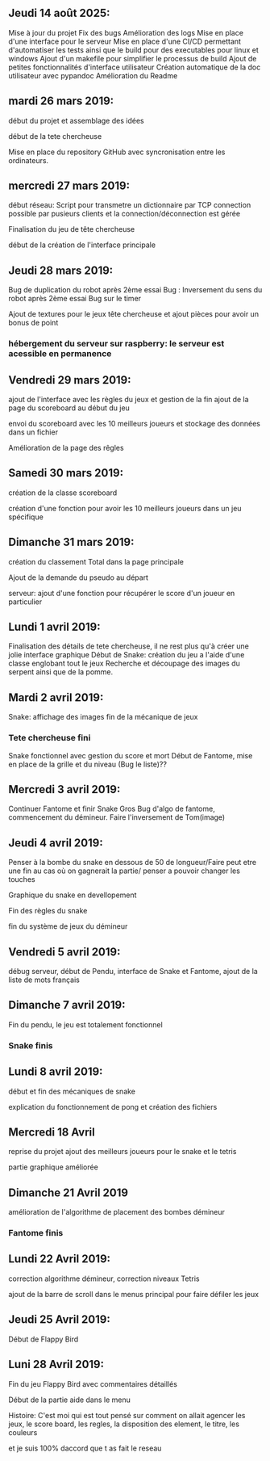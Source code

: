 ## Jeudi 14 août 2025:
Mise à jour du projet
Fix des bugs
Amélioration des logs
Mise en place d'une interface pour le serveur
Mise en place d'une CI/CD permettant d'automatiser les tests ainsi que le build pour des executables pour linux et windows
Ajout d'un makefile pour simplifier le processus de build
Ajout de petites fonctionnalités d'interface utilisateur
Création automatique de la doc utilisateur avec pypandoc
Amélioration du Readme

## mardi 26 mars 2019:
début du projet et assemblage des idées

début de la tete chercheuse

Mise en place du repository GitHub avec syncronisation entre les ordinateurs.

## mercredi 27 mars 2019:
début réseau: Script pour transmetre un dictionnaire par TCP connection possible par pusieurs clients et la connection/déconnection est gérée

Finalisation du jeu de tête chercheuse

début de la création de l'interface principale

## Jeudi 28 mars 2019:
Bug de duplication du robot après 2ème essai
Bug : Inversement du sens du robot après 2ème essai
Bug sur le timer

Ajout de textures pour le jeux tête chercheuse et ajout pièces pour avoir un bonus de point

### hébergement du serveur sur raspberry: le serveur est acessible en permanence


## Vendredi 29 mars 2019:
ajout de l'interface avec les règles du jeux et gestion de la fin ajout de la page du scoreboard au début du jeu

envoi du scoreboard avec les 10 meilleurs joueurs et stockage des données dans un fichier

Amélioration de la page des rêgles

## Samedi 30 mars 2019:
création de la classe scoreboard

création d'une fonction pour avoir les 10 meilleurs joueurs dans un jeu spécifique

## Dimanche 31 mars 2019:
création du classement Total dans la page principale

Ajout de la demande du pseudo au départ

serveur: ajout d'une fonction pour récupérer le score d'un joueur en particulier

## Lundi 1 avril 2019:
Finalisation des détails de tete chercheuse, il ne rest plus qu'à créer une jolie interface graphique
Début de Snake: création du jeu a l'aide d'une classe englobant tout le jeux
Recherche et découpage des images du serpent ainsi que de la pomme.

## Mardi 2 avril 2019:
Snake: affichage des images fin de la mécanique de jeux

### Tete chercheuse fini
Snake fonctionnel avec gestion du score et mort
Début de Fantome, mise en place de la grille et du niveau (Bug le liste)??

## Mercredi 3 avril 2019:
Continuer Fantome et finir Snake
Gros Bug d'algo de fantome, commencement du démineur.
Faire l'inversement de Tom(image)

## Jeudi 4 avril 2019:
Penser à la bombe du snake en dessous de 50 de longueur/Faire peut etre une fin au cas où on gagnerait la partie/ penser a pouvoir changer les touches

Graphique du snake en devellopement

Fin des règles du snake

fin du système de jeux du démineur

## Vendredi 5 avril 2019:
débug serveur, début de Pendu, interface de Snake et Fantome, ajout de la liste de mots français

## Dimanche 7 avril 2019:
Fin du pendu, le jeu est totalement fonctionnel

### Snake finis

## Lundi 8 avril 2019:
début et fin des mécaniques de snake

explication du fonctionnement de pong et création des fichiers

## Mercredi 18 Avril
reprise du projet
ajout des meilleurs joueurs pour le snake et le tetris

partie graphique améliorée

## Dimanche 21 Avril 2019

amélioration de l'algorithme de placement des bombes démineur

### Fantome finis

## Lundi 22 Avril 2019:

correction algorithme démineur, correction niveaux Tetris

ajout de la barre de scroll dans le menus principal pour faire défiler les jeux

## Jeudi 25 Avril 2019:

Début de Flappy Bird

## Luni 28 Avril 2019:

Fin du jeu Flappy Bird avec commentaires détaillés

Début de la partie aide dans le menu

Histoire:
C'est moi qui est tout pensé sur comment on allait agencer les jeux, le score board, les regles, la disposition des element, le titre, les couleurs

et je suis 100% daccord que t as fait le reseau
